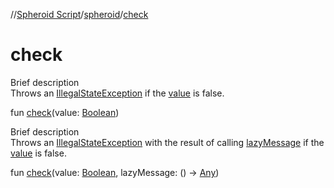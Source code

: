 //[Spheroid Script](../index.md)/[spheroid](index.md)/[check](check.md)



# check  
 
Brief description  
Throws an [IllegalStateException](-illegal-state-exception/index.md) if the [value]() is false.  
  
  
fun [check](check.md)(value: [Boolean](-boolean/index.md))  


 
Brief description  
Throws an [IllegalStateException](-illegal-state-exception/index.md) with the result of calling [lazyMessage]() if the [value]() is false.  
  
  
fun [check](check.md)(value: [Boolean](-boolean/index.md), lazyMessage: () -> [Any](-any/index.md))  



